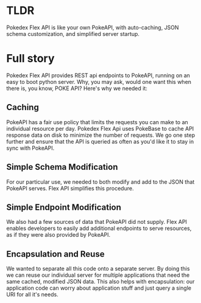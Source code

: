 # TLDR 

Pokedex Flex API is like your own PokeAPI, with auto-caching,
JSON schema customization, and simplified server startup.

# Full story
Pokedex Flex API provides REST api endpoints to PokeAPI, running on an easy to
boot python server. Why, you may ask, would one want this when there is, you know, 
POKE API? Here's why we needed it:

## Caching
PokeAPI has a fair use policy that limits the requests you can
make to an individual resource per day. Pokedex Flex Api uses PokeBase to cache 
API response data on disk to minimize the number of requests. We go one step
further and ensure that the API is queried as often as you'd like it to stay
in sync with PokeAPI. 

## Simple Schema Modification
For our particular use, we needed to both modify and add to the JSON that
PokeAPI serves. Flex API simplifies this procedure.

## Simple Endpoint Modification
We also had a few sources of data that PokeAPI did not supply. Flex API enables
developers to easily add additional endpoints to serve resources, as if they
were also provided by PokeAPI.

## Encapsulation and Reuse
We wanted to separate all this code onto a separate server. By doing this we
can reuse our individual server for multiple applications that need the same
cached, modified JSON data. This also helps with encapsulation: our application
code can worry about application stuff and just query a single URI for all it's 
needs.



